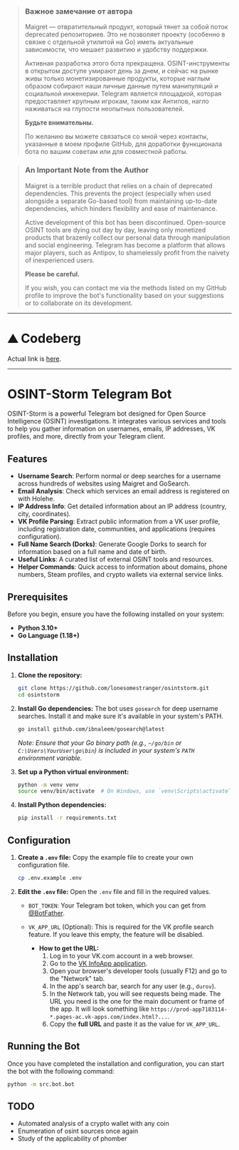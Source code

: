 > ### Важное замечание от автора
>
> Maigret — отвратительный продукт, который тянет за собой поток deprecated репозиториев. Это не позволяет проекту (особенно в связке с отдельной утилитой на Go) иметь актуальные зависимости, что мешает развитию и удобству поддержки.
>
> Активная разработка этого бота прекращена. OSINT-инструменты в открытом доступе умирают день за днем, и сейчас на рынке живы только монетизированные продукты, которые наглым образом собирают наши личные данные путем манипуляций и социальной инженерии. Telegram является площадкой, которая предоставляет крупным игрокам, таким как Антипов, нагло наживаться на глупости неопытных пользователей.
>
> **Будьте внимательны.**
>
> По желанию вы можете связаться со мной через контакты, указанные в моем профиле GitHub, для доработки функционала бота по вашим советам или для совместной работы.

> ### An Important Note from the Author
>
> Maigret is a terrible product that relies on a chain of deprecated dependencies. This prevents the project (especially when used alongside a separate Go-based tool) from maintaining up-to-date dependencies, which hinders flexibility and ease of maintenance.
>
> Active development of this bot has been discontinued. Open-source OSINT tools are dying out day by day, leaving only monetized products that brazenly collect our personal data through manipulation and social engineering. Telegram has become a platform that allows major players, such as Antipov, to shamelessly profit from the naivety of inexperienced users.
>
> **Please be careful.**
>
> If you wish, you can contact me via the methods listed on my GitHub profile to improve the bot's functionality based on your suggestions or to collaborate on its development.

---

# ⛰ Codeberg
Actual link is [here](https://codeberg.org/lonesomestranger/osintstorm).

---

# OSINT-Storm Telegram Bot

OSINT-Storm is a powerful Telegram bot designed for Open Source Intelligence (OSINT) investigations. It integrates various services and tools to help you gather information on usernames, emails, IP addresses, VK profiles, and more, directly from your Telegram client.

## Features

-   **Username Search**: Perform normal or deep searches for a username across hundreds of websites using Maigret and GoSearch.
-   **Email Analysis**: Check which services an email address is registered on with Holehe.
-   **IP Address Info**: Get detailed information about an IP address (country, city, coordinates).
-   **VK Profile Parsing**: Extract public information from a VK user profile, including registration date, communities, and applications (requires configuration).
-   **Full Name Search (Dorks)**: Generate Google Dorks to search for information based on a full name and date of birth.
-   **Useful Links**: A curated list of external OSINT tools and resources.
-   **Helper Commands**: Quick access to information about domains, phone numbers, Steam profiles, and crypto wallets via external service links.

## Prerequisites

Before you begin, ensure you have the following installed on your system:

-   **Python 3.10+**
-   **Go Language (1.18+)**

## Installation

1.  **Clone the repository:**
    ```bash
    git clone https://github.com/lonesomestranger/osintstorm.git
    cd osintstorm
    ```

2.  **Install Go dependencies:**
    The bot uses `gosearch` for deep username searches. Install it and make sure it's available in your system's PATH.
    ```bash
    go install github.com/ibnaleem/gosearch@latest
    ```
    *Note: Ensure that your Go binary path (e.g., `~/go/bin` or `C:\Users\YourUser\go\bin`) is included in your system's `PATH` environment variable.*

3.  **Set up a Python virtual environment:**
    ```bash
    python -m venv venv
    source venv/bin/activate  # On Windows, use `venv\Scripts\activate`
    ```

4.  **Install Python dependencies:**
    ```bash
    pip install -r requirements.txt
    ```

## Configuration

1.  **Create a `.env` file:**
    Copy the example file to create your own configuration file.
    ```bash
    cp .env.example .env
    ```

2.  **Edit the `.env` file:**
    Open the `.env` file and fill in the required values.

    -   `BOT_TOKEN`: Your Telegram bot token, which you can get from [@BotFather](https://t.me/BotFather).

    -   `VK_APP_URL` (Optional): This is required for the VK profile search feature. If you leave this empty, the feature will be disabled.
        -   **How to get the URL:**
            1.  Log in to your VK.com account in a web browser.
            2.  Go to the [VK InfoApp application](https://vk.com/app7183114_353722110).
            3.  Open your browser's developer tools (usually F12) and go to the "Network" tab.
            4.  In the app's search bar, search for any user (e.g., `durov`).
            5.  In the Network tab, you will see requests being made. The URL you need is the one for the main document or frame of the app. It will look something like `https://prod-app7183114-*.pages-ac.vk-apps.com/index.html?...`.
            6.  Copy the **full URL** and paste it as the value for `VK_APP_URL`.

## Running the Bot

Once you have completed the installation and configuration, you can start the bot with the following command:

```bash
python -m src.bot.bot
```

## TODO

- Automated analysis of a crypto wallet with any coin
- Enumeration of osint sources once again
- Study of the applicability of phomber
